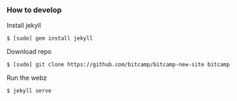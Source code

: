 ### How to develop

Install jekyll

`$ [sudo] gem install jekyll`

Download repo

`$ [sudo] git clone https://github.com/bitcamp/bitcamp-new-site bitcamp`

Run the webz

`$ jekyll serve`

